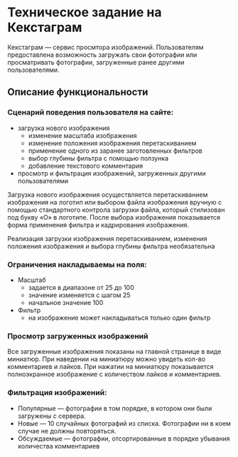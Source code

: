 # Техническое задание на Кекстаграм

Кекстаграм — сервис просмтора изображений. Пользователям предоставлена возможность загружать свои фотографии или просматривать фотографии, загруженные ранее другими пользователями.

## Описание функциональности
### Сценарий поведения пользователя на сайте:
- загрузка нового изображения
  - изменение масштаба изображения
  - изменение положения изображения перетаскиванием
  - применение одного из заранее заготовленных фильтров
  - выбор глубины фильтра с помощью ползунка
  - добавление текстового комментария
- просмотр и фильтрация изображений, загруженных другими пользователями

Загрузка нового изображения осуществляется перетаскиванием изображения на логотип или выбором файла изображения вручную с помощью стандартного контрола загрузки файла, который стилизован под букву «О» в логотипе. После выбора изображения показывается форма применения фильтра и кадрирования изображения.

Реализация загрузки изображения перетаскиванием, изменения положения изображения и выбора глубины фильтра необязательна

### Ограничения накладываемы на поля:
- Масштаб
  - задается в диапазоне от 25 до 100
  - значение изменяется с шагом 25
  - начальное значение 100
- Фильтр
  - на изображение может накладываться только один фильтр

### Просмотр загруженных изображений
Все загруженные изображения показаны на главной странице в виде миниатюр. При наведении на миниатюру можно увидеть кол-во комментариев и лайков. При нажатии на миниатюру показывается полноэкранное изображение с количеством лайков и комментариев.

### Фильтрация изображений:
- Популярные — фотографии в том порядке, в котором они были загружены с сервера.
- Новые — 10 случайных фотографий из списка. Фотографии ни в коем случае не должны повторяться.
- Обсуждаемые — фотографии, отсортированные в порядке убывания количества комментариев
